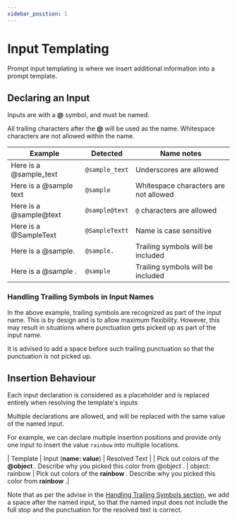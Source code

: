 ```yaml
---
sidebar_position: 1
---
```


# Input Templating

Prompt input templating is where we insert additional information into a prompt template.

## Declaring an Input

Inputs are with a **@** symbol, and must be named.

All trailing characters after the **@** will be used as the name. Whitespace characters are not allowed within the name.

| Example                | Detected       | Name notes                            |
| ---------------------- | -------------- | ------------------------------------- |
| Here is a @sample_text | `@sample_text` | Underscores are allowed               |
| Here is a @sample text | `@sample`      | Whitespace characters are not allowed |
| Here is a @sample@text | `@sample@text` | `@` characters are allowed            |
| Here is a @SampleText  | `@SampleTextt` | Name is case sensitive                |
| Here is a @sample.     | `@sample.`     | Trailing symbols will be included     |
| Here is a @sample .    | `@sample`      | Trailing symbols will be included     |

### Handling Trailing Symbols in Input Names

In the above example, trailing symbols are recognized as part of the input name. This is by design and is to allow maximum flexibility. However, this may result in situations where punctuation gets picked up as part of the input name.

It is advised to add a space before such trailing punctuation so that the punctuation is not picked up.

## Insertion Behaviour

Each input declaration is considered as a placeholder and is replaced entirely when resolving the template's inputs

Multiple declarations are allowed, and will be replaced with the same value of the named input.

For example, we can declare multiple insertion positions and provide only one input to insert the value `rainbow` into multiple locations.

| Template | Input (**name: value**) | Resolved Text |
| Pick out colors of the **@object** . Describe why you picked this color from @object . | object: rainbow | Pick out colors of the **rainbow** . Describe why you picked this color from **rainbow** .|

Note that as per the advise in the [Handling Trailing Symbols section](#handling-trailing-symbols-in-input-names), we add a space after the named input, so that the named input does not include the full stop and the punctuation for the resolved text is correct.
